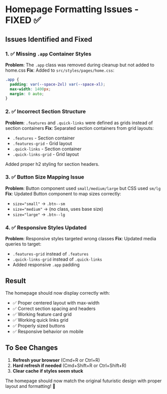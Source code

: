 # Homepage Formatting Issues - FIXED ✅

## Issues Identified and Fixed

### 1. ✅ Missing `.app` Container Styles
**Problem**: The `.app` class was removed during cleanup but not added to home.css
**Fix**: Added to `src/styles/pages/home.css`:
```css
.app {
  padding: var(--space-2xl) var(--space-xl);
  max-width: 1400px;
  margin: 0 auto;
}
```

### 2. ✅ Incorrect Section Structure
**Problem**: `.features` and `.quick-links` were defined as grids instead of section containers
**Fix**: Separated section containers from grid layouts:
- `.features` - Section container
- `.features-grid` - Grid layout
- `.quick-links` - Section container  
- `.quick-links-grid` - Grid layout

Added proper h2 styling for section headers.

### 3. ✅ Button Size Mapping Issue
**Problem**: Button component used `small/medium/large` but CSS used `sm/lg`
**Fix**: Updated Button component to map sizes correctly:
- `size="small"` → `.btn--sm`
- `size="medium"` → (no class, uses base size)
- `size="large"` → `.btn--lg`

### 4. ✅ Responsive Styles Updated
**Problem**: Responsive styles targeted wrong classes
**Fix**: Updated media queries to target:
- `.features-grid` instead of `.features`
- `.quick-links-grid` instead of `.quick-links`
- Added responsive `.app` padding

## Result

The homepage should now display correctly with:
- ✅ Proper centered layout with max-width
- ✅ Correct section spacing and headers
- ✅ Working feature card grid
- ✅ Working quick links grid
- ✅ Properly sized buttons
- ✅ Responsive behavior on mobile

## To See Changes

1. **Refresh your browser** (Cmd+R or Ctrl+R)
2. **Hard refresh if needed** (Cmd+Shift+R or Ctrl+Shift+R)
3. **Clear cache if styles seem stuck**

The homepage should now match the original futuristic design with proper layout and formatting! 🚀